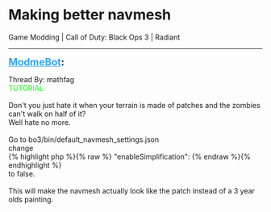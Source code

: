 # Making better navmesh
Game Modding | Call of Duty: Black Ops 3 | Radiant

---
<strong style="font-size: 1.4em;"><span style="text-decoration: underline;text-decoration-color: #34a7f9;"><span style="color:#34a7f9;">ModmeBot</span></span>:</strong>

<p>Thread By: mathfag<br /><span style="color:#00ff00;">TUTORIAL</span><br /> <br />Don&#39;t you just hate it when your terrain is made of patches and the zombies can&#39;t walk on half of it?<br />Well hate no more.<br /> <br />Go to bo3/bin/default_navmesh_settings.json <br />change<br />{% highlight php %}{% raw %}
"enableSimplification":
{% endraw %}{% endhighlight %}
 <br />to false.<br /> <br />This will make the navmesh actually look like the patch instead of a 3 year olds painting.</p>

